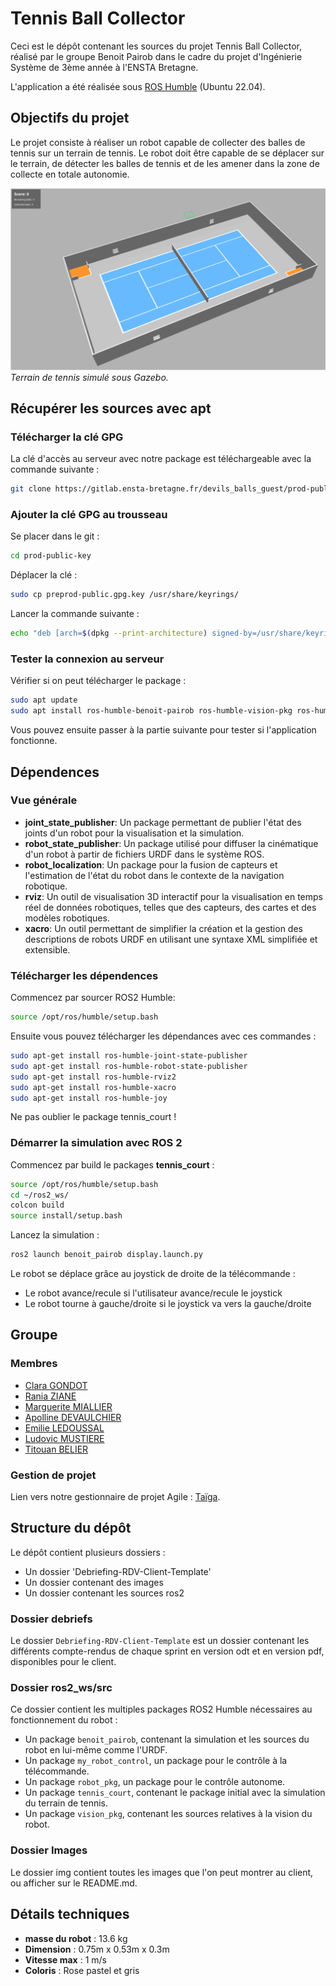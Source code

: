 # Tennis Ball Collector

Ceci est le dépôt contenant les sources du projet Tennis Ball Collector, réalisé par le groupe Benoit Pairob dans le cadre du projet d'Ingénierie Système de 3ème année à l'ENSTA Bretagne.

L'application a été réalisée sous [ROS Humble](https://docs.ros.org/en/humble/index.html) (Ubuntu 22.04).

## Objectifs du projet

Le projet consiste à réaliser un robot capable de collecter des balles de tennis sur un terrain de tennis. Le robot doit être capable de se déplacer sur le terrain, de détecter les balles de tennis et de les amener dans la zone de collecte en totale autonomie.

![Tennis court](./imgs/court.png)
*Terrain de tennis simulé sous Gazebo.*

## Récupérer les sources avec apt

### Télécharger la clé GPG

La clé d'accès au serveur avec notre package est téléchargeable avec la commande suivante :

```bash
git clone https://gitlab.ensta-bretagne.fr/devils_balls_guest/prod-public-key.git
```

### Ajouter la clé GPG au trousseau

Se placer dans le git :

```bash
cd prod-public-key
```

Déplacer la clé :

```bash
sudo cp preprod-public.gpg.key /usr/share/keyrings/
```

Lancer la commande suivante :

```bash
echo "deb [arch=$(dpkg --print-architecture) signed-by=/usr/share/keyrings/preprod-public.gpg.key] http://172.19.48.50:8081/repository/supernana_preprod jammy main" | sudo tee /etc/apt/sources.list.d/benoit.list > /dev/null
```

### Tester la connexion au serveur

Vérifier si on peut télécharger le package :

```bash
sudo apt update 
sudo apt install ros-humble-benoit-pairob ros-humble-vision-pkg ros-humble-custom-msg -y
```

Vous pouvez ensuite passer à la partie suivante pour tester si l'application fonctionne.

## Dépendences

### Vue générale

- **joint_state_publisher**: Un package permettant de publier l'état des joints d'un robot pour la visualisation et la simulation.
- **robot_state_publisher**: Un package utilisé pour diffuser la cinématique d'un robot à partir de fichiers URDF dans le système ROS.
- **robot_localization**: Un package pour la fusion de capteurs et l'estimation de l'état du robot dans le contexte de la navigation robotique.
- **rviz**: Un outil de visualisation 3D interactif pour la visualisation en temps réel de données robotiques, telles que des capteurs, des cartes et des modèles robotiques.
- **xacro**: Un outil permettant de simplifier la création et la gestion des descriptions de robots URDF en utilisant une syntaxe XML simplifiée et extensible.

### Télécharger les dépendences

Commencez par sourcer ROS2 Humble:

```bash
source /opt/ros/humble/setup.bash
```

Ensuite vous pouvez télécharger les dépendances avec ces commandes :

```bash
sudo apt-get install ros-humble-joint-state-publisher
sudo apt-get install ros-humble-robot-state-publisher
sudo apt-get install ros-humble-rviz2
sudo apt-get install ros-humble-xacro
sudo apt-get install ros-humble-joy
```

Ne pas oublier le package tennis_court !

### Démarrer la simulation avec ROS 2

Commencez par build le packages **tennis_court** :

```bash
source /opt/ros/humble/setup.bash
cd ~/ros2_ws/
colcon build
source install/setup.bash
```

Lancez la simulation :

```bash
ros2 launch benoit_pairob display.launch.py
```

Le robot se déplace grâce au joystick de droite de la télécommande :

- Le robot avance/recule si l'utilisateur avance/recule le joystick
- Le robot tourne à gauche/droite si le joystick va vers la gauche/droite

## Groupe

### Membres

- [Clara GONDOT](mailto:clara.gondot@ensta-bretagne.org)
- [Rania ZIANE](mailto:rania.ziane@ensta-bretagne.org)
- [Marguerite MIALLIER](mailto:marguerite.miallier@ensta-bretagne.org)
- [Apolline DEVAULCHIER](mailto:apolline.de_vaulchier@ensta-bretagne.org)
- [Emilie LEDOUSSAL](mailto:emilie.ledoussal@ensta-bretagne.org)
- [Ludovic MUSTIERE](mailto:ludovic.mustiere@ensta-bretagne.org)
- [Titouan BELIER](mailto:titouan.belier@ensta-bretagne.org)

### Gestion de projet

Lien vers notre gestionnaire de projet Agile : [Taïga](https://tree.taiga.io/project/zianerania-benoit_pairob/timeline).

## Structure du dépôt

Le dépôt contient plusieurs dossiers :

- Un dossier 'Debriefing-RDV-Client-Template'
- Un dossier contenant des images
- Un dossier contenant les sources ros2

### Dossier debriefs

Le dossier `Debriefing-RDV-Client-Template` est un dossier contenant les différents compte-rendus de chaque sprint en version odt et en version pdf, disponibles pour le client.

### Dossier ros2_ws/src

Ce dossier contient les multiples packages ROS2 Humble nécessaires au fonctionnement du robot :

- Un package `benoit_pairob`, contenant la simulation et les sources du robot en lui-même comme l'URDF.
- Un package `my_robot_control`, un package pour le contrôle à la télécommande.
- Un package `robot_pkg`, un package pour le contrôle autonome.
- Un package `tennis_court`, contenant le package initial avec la simulation du terrain de tennis.
- Un package `vision_pkg`, contenant les sources relatives à la vision du robot.

### Dossier Images

Le dossier img contient toutes les images que l'on peut montrer au client, ou afficher sur le README.md.

## Détails techniques

- **masse du robot** : 13.6 kg
- **Dimension** : 0.75m x 0.53m x 0.3m
- **Vitesse max** : 1 m/s
- **Coloris** : Rose pastel et gris
